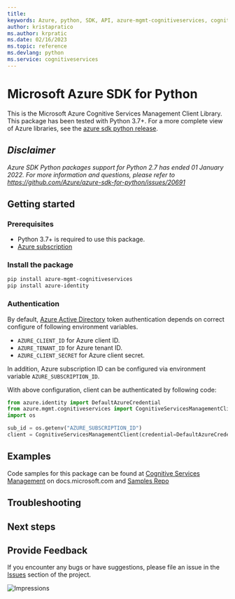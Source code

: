 ```yaml
---
title: 
keywords: Azure, python, SDK, API, azure-mgmt-cognitiveservices, cognitiveservices
author: kristapratico
ms.author: krpratic
ms.date: 02/16/2023
ms.topic: reference
ms.devlang: python
ms.service: cognitiveservices
---
```

# Microsoft Azure SDK for Python

This is the Microsoft Azure Cognitive Services Management Client Library.
This package has been tested with Python 3.7+.
For a more complete view of Azure libraries, see the [azure sdk python release](https://aka.ms/azsdk/python/all).

## _Disclaimer_

_Azure SDK Python packages support for Python 2.7 has ended 01 January 2022. For more information and questions, please refer to https://github.com/Azure/azure-sdk-for-python/issues/20691_

## Getting started

### Prerequisites

- Python 3.7+ is required to use this package.
- [Azure subscription](https://azure.microsoft.com/free/)

### Install the package

```bash
pip install azure-mgmt-cognitiveservices
pip install azure-identity
```

### Authentication

By default, [Azure Active Directory](https://aka.ms/awps/aad) token authentication depends on correct configure of following environment variables.

- `AZURE_CLIENT_ID` for Azure client ID.
- `AZURE_TENANT_ID` for Azure tenant ID.
- `AZURE_CLIENT_SECRET` for Azure client secret.

In addition, Azure subscription ID can be configured via environment variable `AZURE_SUBSCRIPTION_ID`.

With above configuration, client can be authenticated by following code:

```python
from azure.identity import DefaultAzureCredential
from azure.mgmt.cognitiveservices import CognitiveServicesManagementClient
import os

sub_id = os.getenv("AZURE_SUBSCRIPTION_ID")
client = CognitiveServicesManagementClient(credential=DefaultAzureCredential(), subscription_id=sub_id)
```

## Examples

Code samples for this package can be found at [Cognitive Services Management](/samples/browse/?languages=python&term=Getting%20started%20-%20Managing&terms=Getting%20started%20-%20Managing) on docs.microsoft.com and [Samples Repo](https://github.com/Azure-Samples/azure-samples-python-management/tree/main/samples/cognitiveservices)


## Troubleshooting

## Next steps

## Provide Feedback

If you encounter any bugs or have suggestions, please file an issue in the
[Issues](https://github.com/Azure/azure-sdk-for-python/issues)
section of the project. 


![Impressions](https://azure-sdk-impressions.azurewebsites.net/api/impressions/azure-sdk-for-python%2Fazure-mgmt-cognitiveservices%2FREADME.png)

